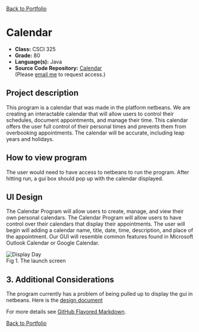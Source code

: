 [Back to Portfolio](./)

Calendar
===============

-   **Class:** CSCI 325
-   **Grade:** 80
-   **Language(s):** Java
-   **Source Code Repository:** [Calendar](https://github.com/noseypringles/Calendar/tree/master/CalendarProject/src/csu/csci325)  
    (Please [email me](mailto:kequick@csustudent.net?subject=GitHub%20Access) to request access.)

## Project description
This program is a calendar that was made in the platform netbeans. We are creating an interactable calendar that will allow users to control their schedules, document appointments, and manage their time. This calendar offers the user full control of their personal times and prevents them from overbooking appointments. The calendar will be accurate, including leap years and holidays.


## How to view program
The user would need to have access to netbeans to run the program. After hitting run, a gui box should pop up with the calendar displayed.

## UI Design
The Calendar Program will allow users to create, manage, and view their own personal calendars. The Calendar Program will allow users to have control over their calendars that display their appointments. The user will begin will adding a calendar name, title, date, time, description, and place of the appointment.  Our GUI will resemble common features found in Microsoft Outlook Calendar or Google Calendar.

![Display Day](images/dummy_thumbnail.jpg)  
Fig 1. The launch screen

## 3. Additional Considerations

The program currently has a problem of being pulled up to display the gui in netbeans. Here is the [design document](/pdf/DesignDocumentCalendar.pdf)

For more details see [GitHub Flavored Markdown](https://guides.github.com/features/mastering-markdown/).

[Back to Portfolio](./)
